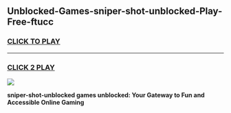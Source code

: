 
## Unblocked-Games-sniper-shot-unblocked-Play-Free-ftucc
<h3>
<a href="https://premium76.site?title=sniper-shot-unblocked&ref=10A">CLICK TO PLAY</a></h3>
<hr>

<h3>
<a href="https://premium76.site?title=sniper-shot-unblocked&ref=10A">CLICK 2 PLAY</a>
  
</h3>

<a href="https://premium76.site?title=sniper-shot-unblocked&ref=10A"><img src="https://clearcache.store/games.png"></a>


**sniper-shot-unblocked games unblocked: Your Gateway to Fun and Accessible Online Gaming**
